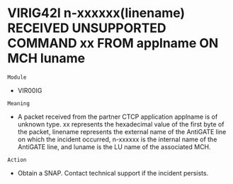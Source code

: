 # VIRIG42I n-xxxxxx(linename) RECEIVED UNSUPPORTED COMMAND xx FROM applname ON MCH luname

`Module`
- VIR00IG

`Meaning`
- A packet received from the partner CTCP application applname is of unknown type. xx represents the hexadecimal value of the first byte of the packet, linename represents the external name of the AntiGATE line on which the incident occurred, n-xxxxxx is the internal name of the AntiGATE line, and luname is the LU name of the associated MCH.

`Action`
- Obtain a SNAP. Contact technical support if the incident persists.
